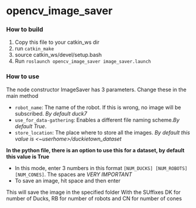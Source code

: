 # opencv_image_saver

### How to build
1. Copy this file to your catkin_ws dir
2. run `catkin_make`
3. source catkin_ws/devel/setup.bash
4. Run `roslaunch opencv_image_saver image_saver.launch`

### How to use

The node constructor ImageSaver has 3 parameters. Change these in the main method
- `robot_name`: The name of the robot. If this is wrong, no image will be subscribed. _By default duck7_
- `use_for_data-gathering`: Enables a different file naming scheme._By default True_. 
- `store_location`: The place where to store all the images. _By default this value is <~userhome>/duckietown\_dataset_

**In the python file, there is an option to use this for a dataset, by default this value is True** 
- In this mode, enter 3 numbers in this format `[NUM_DUCKS] [NUM_ROBOTS] [NUM_CONES]`. The spaces are _VERY IMPORTANT_
- To save an image, hit space and then enter

This will save the image in the specified folder With the SUffixes DK for number of Ducks, RB for number of robots and CN for number of cones